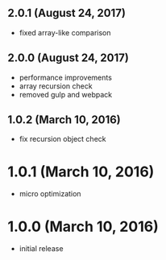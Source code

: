## 2.0.1 (August 24, 2017)

- fixed array-like comparison

## 2.0.0 (August 24, 2017)

- performance improvements
- array recursion check
- removed gulp and webpack

## 1.0.2 (March 10, 2016)

- fix recursion object check

# 1.0.1 (March 10, 2016)

- micro optimization

# 1.0.0 (March 10, 2016)

- initial release

